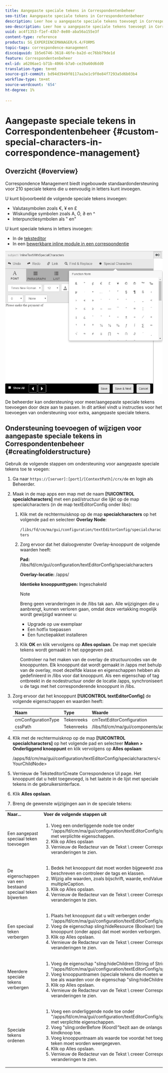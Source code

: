 ```yaml
---
title: Aangepaste speciale tekens in Correspondentenbeheer
seo-title: Aangepaste speciale tekens in Correspondentenbeheer
description: Leer hoe u aangepaste speciale tekens toevoegt in Correspondentiebeheer.
seo-description: Leer hoe u aangepaste speciale tekens toevoegt in Correspondentiebeheer.
uuid: ac4f1353-f1ef-43b7-8e80-aba56a155e3f
content-type: reference
products: SG_EXPERIENCEMANAGER/6.4/FORMS
topic-tags: correspondence-management
discoiquuid: 1b5e6746-3618-46fe-ba2d-ec76bb79de1d
feature: Correspondentenbeheer
exl-id: a6206ae1-b71b-4066-b7a0-ce39a60d6dd0
translation-type: tm+mt
source-git-commit: bd94d3949f0117aa3e1c9f0e84f7293a5d6b03b4
workflow-type: tm+mt
source-wordcount: '654'
ht-degree: 1%

---
```


# Aangepaste speciale tekens in Correspondentenbeheer {#custom-special-characters-in-correspondence-management}

## Overzicht {#overview}

Correspondence Management biedt ingebouwde standaardondersteuning voor 210 speciale tekens die u eenvoudig in letters kunt invoegen.

U kunt bijvoorbeeld de volgende speciale tekens invoegen:

* Valutasymbolen zoals €, ¥ en £
* Wiskundige symbolen zoals A, Ö, ∂ en ^
* Interpunctiesymbolen als ‟ en&quot;

U kunt speciale tekens in letters invoegen:

* In de [teksteditor](/help/forms/using/document-fragments.md#createtext)
* In een [bewerkbare inline module in een correspondentie](/help/forms/using/create-correspondence.md#managecontent)

![specialkarakteristiek linemodule](assets/specialcharactersinlinemodule.png)

De beheerder kan ondersteuning voor meer/aangepaste speciale tekens toevoegen door deze aan te passen. In dit artikel vindt u instructies voor het toevoegen van ondersteuning voor extra, aangepaste speciale tekens.

## Ondersteuning toevoegen of wijzigen voor aangepaste speciale tekens in Correspondentenbeheer {#creatingfolderstructure}

Gebruik de volgende stappen om ondersteuning voor aangepaste speciale tekens toe te voegen:

1. Ga naar `https://[server]:[port]/[ContextPath]/crx/de` en login als Beheerder.
1. Maak in de map apps een map met de naam **[!UICONTROL specialcharacters]** met een pad/structuur die lijkt op de map specialcharacters (in de map textEditorConfig onder libs):

   1. Klik met de rechtermuisknop op de map **specialcharacters** op het volgende pad en selecteer **Overlay Node**:

      `/libs/fd/cm/ma/gui/configuration/textEditorConfig/specialcharacters`

   1. Zorg ervoor dat het dialoogvenster Overlay-knooppunt de volgende waarden heeft:

      **Pad:** /libs/fd/cm/gui/configuration/textEditorConfig/specialcharacters

      **Overlay-locatie:** /apps/

      **Identieke knooppunttypen:** Ingeschakeld

      >[!NOTE]
      >
      >Breng geen veranderingen in de /libs tak aan. Alle wijzigingen die u aanbrengt, kunnen verloren gaan, omdat deze vertakking mogelijk wordt gewijzigd wanneer u:
      >
      >* Upgrade op uw exemplaar
      >* Een hotfix toepassen
      >* Een functiepakket installeren


   1. Klik **OK** en klik vervolgens op **Alles opslaan**. De map met speciale tekens wordt gemaakt in het opgegeven pad.

      Controleer na het maken van de overlay de structuurcodes van de knooppunten. Elk knooppunt dat wordt gemaakt in /apps met behulp van de overlay, moet dezelfde klasse en eigenschappen hebben als gedefinieerd in /libs voor dat knooppunt. Als een eigenschap of tag ontbreekt in de nodestructuur onder de locatie /apps, synchroniseert u de tags met het corresponderende knooppunt in /libs.

1. Zorg ervoor dat het knooppunt **[!UICONTROL textEditorConfig]** de volgende eigenschappen en waarden heeft:

   | Naam | Type | Waarde |
   |---|---|---|
   | cmConfigurationType | Tekenreeks | cmTextEditorConfiguration |
   | cssPath | Tekenreeks | /libs/fd/cm/ma/gui/components/admin/createasset/textcontrol/clientlibs/textcontrol |

1. Klik met de rechtermuisknop op de map **[!UICONTROL specialcharacters]** op het volgende pad en selecteer **Maken > Onderliggend knooppunt** en klik vervolgens op **Alles opslaan**:

   /apps/fd/cm/ma/gui/configuration/textEditorConfig/specialcharacters/&lt;YourChildNode>

1. Vernieuw de Teksteditor\Create Correspondence UI page. Het knooppunt dat u hebt toegevoegd, is het laatste in de lijst met speciale tekens in de gebruikersinterface.
1. Klik **Alles opslaan**.
1. Breng de gewenste wijzigingen aan in de speciale tekens:

<table> 
 <tbody> 
  <tr> 
   <td><strong>Naar...</strong></td> 
   <td><strong>Voer de volgende stappen uit</strong></td> 
  </tr> 
  <tr> 
   <td>Een aangepast speciaal teken toevoegen</td> 
   <td> 
    <ol> 
     <li>Voeg een onderliggende node toe onder "/apps/fd/cm/ma/gui/configuration/textEditorConfig/specialcharacters" met verplichte eigenschappen.</li> 
     <li>Klik op Alles opslaan</li> 
     <li>Vernieuw de Redacteur van de Tekst \ creeer Correspondentie UI om de veranderingen te zien.</li> 
    </ol> </td> 
  </tr> 
  <tr> 
   <td>De eigenschappen van een bestaand speciaal teken bijwerken</td> 
   <td> 
    <ol> 
     <li>Bedek het knooppunt dat moet worden bijgewerkt zoals hierboven beschreven en controleer de tags en klassen.</li> 
     <li>Wijzig alle waarden, zoals bijschrift, waarde, endValue en multipleCaption. </li> 
     <li>Klik op Alles opslaan. </li> 
     <li>Vernieuw de Redacteur van de Tekst \ creeer Correspondentie UI om de veranderingen te zien.</li> 
    </ol> </td> 
  </tr> 
  <tr> 
   <td>Een speciaal teken verbergen</td> 
   <td> 
    <ol> 
     <li>Plaats het knooppunt dat u wilt verbergen onder "/apps/fd/cm/ma/gui/configuration/textEditorConfig/specialcharacters"</li> 
     <li>Voeg de eigenschap sling:hideResource (Boolean) toe aan het knooppunt (onder apps) dat moet worden verborgen. </li> 
     <li>Klik op Alles opslaan. </li> 
     <li>Vernieuw de Redacteur van de Tekst \ creeer Correspondentie UI om de veranderingen te zien.<br /> </li> 
    </ol> </td> 
  </tr> 
  <tr> 
   <td>Meerdere speciale tekens verbergen</td> 
   <td> 
    <ol> 
     <li>Voeg de eigenschap "sling:hideChildren (String of String[])" toe aan "/apps/fd/cm/ma/gui/configuration/textEditorConfig/specialcharacters". </li> 
     <li>Voeg knooppuntnamen (speciale tekens die moeten worden verborgen) toe als waarden voor de eigenschap "sling:hideChildren". </li> 
     <li>Klik op Alles opslaan. </li> 
     <li>Vernieuw de Redacteur van de Tekst \ creeer Correspondentie UI om de veranderingen te zien.<br /> </li> 
    </ol> </td> 
  </tr> 
  <tr> 
   <td>Speciale tekens ordenen</td> 
   <td> 
    <ol> 
     <li>Voeg een onderliggende node toe onder "/apps/fd/cm/ma/gui/configuration/textEditorConfig/specialcharacters" met verplichte eigenschappen. </li> 
     <li>Voeg "sling:orderBefore (Koord)"bezit aan de onlangs-gecreeerde kindknoop toe. </li> 
     <li>Voeg knooppuntnaam als waarde toe voordat het toegevoegde speciale teken moet worden weergegeven. </li> 
     <li>Klik op Alles opslaan. </li> 
     <li>Vernieuw de Redacteur van de Tekst \ creeer Correspondentie UI om de veranderingen te zien.<br /> </li> 
    </ol> </td> 
  </tr> 
 </tbody> 
</table>
